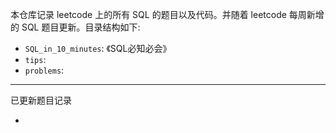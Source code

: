 
本仓库记录 leetcode 上的所有 SQL 的题目以及代码。并随着 leetcode 每周新增的 SQL 题目更新。目录结构如下:

- `SQL_in_10_minutes`: 《SQL必知必会》
- `tips`:
- `problems`:  

---

已更新题目记录

-
